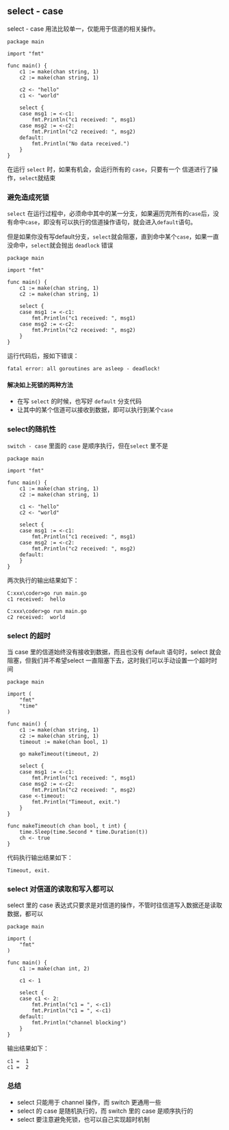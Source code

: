 ## select - case
select - case 用法比较单一，仅能用于信道的相关操作。

```
package main

import "fmt"

func main() {
	c1 := make(chan string, 1)
	c2 := make(chan string, 1)
	
	c2 <- "hello"
	c1 <- "world"

	select {
	case msg1 := <-c1:
		fmt.Println("c1 received: ", msg1)
	case msg2 := <-c2:
		fmt.Println("c2 received: ", msg2)
	default:
		fmt.Println("No data received.")
	}
}
```

在运行 `select` 时，如果有机会，会运行所有的 `case`，只要有一个 信道进行了操作，`select`就结束

### 避免造成死锁
`select` 在运行过程中，必须命中其中的某一分支，如果遍历完所有的`case`后，没有命中`case`，即没有可以执行的信道操作语句，就会进入`default`语句。

但是如果你没有写default分支，`select`就会阻塞，直到命中某个`case`，如果一直没命中，`select`就会抛出 `deadlock` 错误

```
package main

import "fmt"

func main() {
	c1 := make(chan string, 1)
	c2 := make(chan string, 1)

	select {
	case msg1 := <-c1:
		fmt.Println("c1 received: ", msg1)
	case msg2 := <-c2:
		fmt.Println("c2 received: ", msg2)
	}
}
```
运行代码后，报如下错误：
```
fatal error: all goroutines are asleep - deadlock!
```

#### 解决如上死锁的两种方法
- 在写 `select` 的时候，也写好 `default` 分支代码
- 让其中的某个信道可以接收到数据，即可以执行到某个`case`

### select的随机性
`switch - case` 里面的 `case` 是顺序执行，但在`select` 里不是

```
package main

import "fmt"

func main() {
	c1 := make(chan string, 1)
	c2 := make(chan string, 1)

	c1 <- "hello"
	c2 <- "world"

	select {
	case msg1 := <-c1:
		fmt.Println("c1 received: ", msg1)
	case msg2 := <-c2:
		fmt.Println("c2 received: ", msg2)
	default:
	}
}
```
两次执行的输出结果如下：
```
C:xxx\coder>go run main.go
c1 received:  hello

C:xxx\coder>go run main.go
c2 received:  world
```

### select 的超时
当 case 里的信道始终没有接收到数据，而且也没有 default 语句时，select 就会阻塞，但我们并不希望select 一直阻塞下去，这时我们可以手动设置一个超时时间

```
package main

import (
	"fmt"
	"time"
)

func main() {
	c1 := make(chan string, 1)
	c2 := make(chan string, 1)
	timeout := make(chan bool, 1)

	go makeTimeout(timeout, 2)

	select {
	case msg1 := <-c1:
		fmt.Println("c1 received: ", msg1)
	case msg2 := <-c2:
		fmt.Println("c2 received: ", msg2)
	case <-timeout:
		fmt.Println("Timeout, exit.")
	}
}

func makeTimeout(ch chan bool, t int) {
	time.Sleep(time.Second * time.Duration(t))
	ch <- true
}
```
代码执行输出结果如下：
```
Timeout, exit.
```

### select 对信道的读取和写入都可以
select 里的 case 表达式只要求是对信道的操作，不管时往信道写入数据还是读取数据，都可以

```
package main

import (
	"fmt"
)

func main() {
	c1 := make(chan int, 2)

	c1 <- 1

	select {
	case c1 <- 2:
		fmt.Println("c1 = ", <-c1)
		fmt.Println("c1 = ", <-c1)
	default:
		fmt.Println("channel blocking")
	}
}
```
输出结果如下：
```
c1 =  1
c1 =  2
```

### 总结
- select 只能用于 channel 操作，而 switch 更通用一些
- select 的 case 是随机执行的，而 switch 里的 case 是顺序执行的
- select 要注意避免死锁，也可以自己实现超时机制